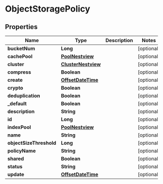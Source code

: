 # ObjectStoragePolicy

## Properties
Name | Type | Description | Notes
------------ | ------------- | ------------- | -------------
**bucketNum** | **Long** |  |  [optional]
**cachePool** | [**PoolNestview**](PoolNestview.md) |  |  [optional]
**cluster** | [**ClusterNestview**](ClusterNestview.md) |  |  [optional]
**compress** | **Boolean** |  |  [optional]
**create** | [**OffsetDateTime**](OffsetDateTime.md) |  |  [optional]
**crypto** | **Boolean** |  |  [optional]
**deduplication** | **Boolean** |  |  [optional]
**_default** | **Boolean** |  |  [optional]
**description** | **String** |  |  [optional]
**id** | **Long** |  |  [optional]
**indexPool** | [**PoolNestview**](PoolNestview.md) |  |  [optional]
**name** | **String** |  |  [optional]
**objectSizeThreshold** | **Long** |  |  [optional]
**policyName** | **String** |  |  [optional]
**shared** | **Boolean** |  |  [optional]
**status** | **String** |  |  [optional]
**update** | [**OffsetDateTime**](OffsetDateTime.md) |  |  [optional]
